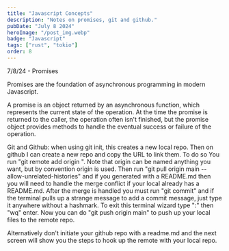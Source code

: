```yaml
---
title: "Javascript Concepts"
description: "Notes on promises, git and github."
pubDate: "July 8 2024"
heroImage: "/post_img.webp"
badge: "Javascript"
tags: ["rust", "tokio"]
order: 8
---
```


7/8/24 - Promises

Promises are the foundation of asynchronous programming in modern Javascript.

A promise is an object returned by an asynchronous function, which represents the current state of the operation. At the time the promise is returned to the caller, the operation often isn't finished, but the promise object provides methods to handle the eventual success or failure of the operation.

Git and Github: when using git init, this creates a new local repo. Then on github I can create a new repo and copy the URL to link them. To do so You run "git remote add origin <URL>". Note that origin can be named anything you want, but by convention origin is used. Then run "git pull origin main --allow-unrelated-histories" and if you generated with a README.md then you will need to handle the merge conflict if your local already has a README.md. After the merge is handled you must run "git commit" and if the terminal pulls up a strange message to add a commit message, just type it anywhere without a hashmark. To exit this terminal wizard type ":" then "wq" enter. Now you can do "git push origin main" to push up your local files to the remote repo.

Alternatively don't initiate your github repo with a readme.md and the next screen will show you the steps to hook up the remote with your local repo.
